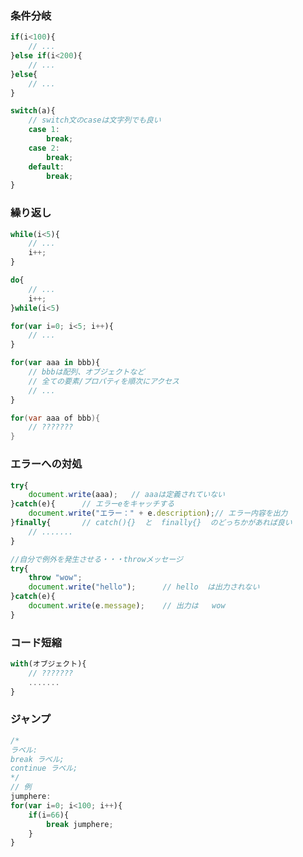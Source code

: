 ### 条件分岐

```javascript
if(i<100){
    // ...
}else if(i<200){
    // ...
}else{
    // ...
}
```

```javascript
switch(a){
    // switch文のcaseは文字列でも良い
    case 1:
        break;
    case 2:
        break;
    default:
        break;
}
```



### 繰り返し

```javascript
while(i<5){
    // ...
    i++;
}
```

```javascript
do{
    // ...
    i++;
}while(i<5)
```

```javascript
for(var i=0; i<5; i++){
    // ...
}
```

```javascript
for(var aaa in bbb){
    // bbbは配列、オブジェクトなど
    // 全ての要素/プロパティを順次にアクセス
    // ...
}
```

```java
for(var aaa of bbb){
    // ???????
}
```



### エラーへの対処

```javascript
try{
    document.write(aaa);   // aaaは定義されていない
}catch(e){      // エラーeをキャッチする
    document.write("エラー：" + e.description);// エラー内容を出力
}finally{       // catch(){}  と  finally{}  のどっちかがあれば良い
    // .......	
}
```

```javascript
//自分で例外を発生させる・・・throwメッセージ
try{
    throw "wow";
    document.write("hello");      // hello  は出力されない
}catch(e){
    document.write(e.message);    // 出力は   wow
}
```



### コード短縮

```javascript
with(オブジェクト){
    // ???????
    .......
}
```



### ジャンプ

```javascript
/*
ラベル:
break ラベル;
continue ラベル;
*/
// 例
jumphere:
for(var i=0; i<100; i++){
    if(i=66){
        break jumphere;
    }
}
```



























